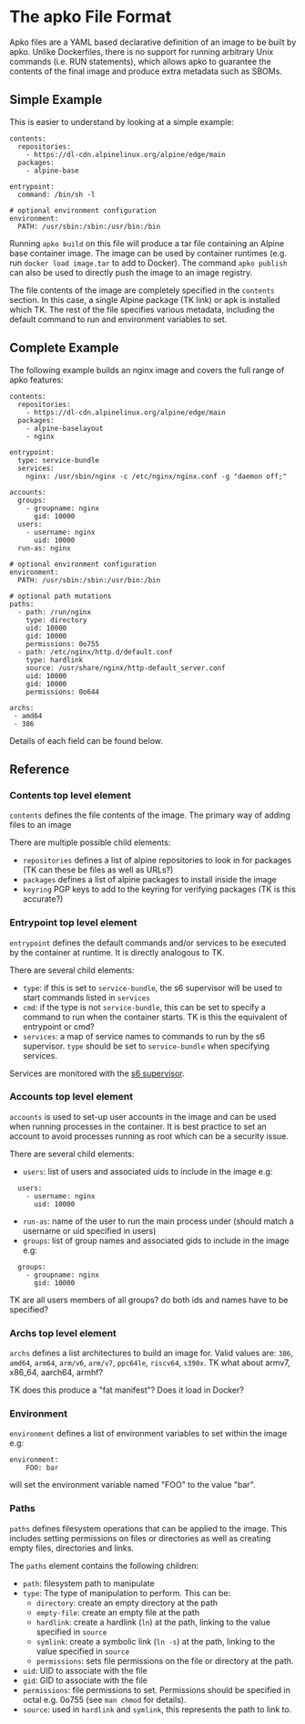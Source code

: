 # The apko File Format

Apko files are a YAML based declarative definition of an image to be built by apko. Unlike
Dockerfiles, there is no support for running arbitrary Unix commands (i.e. RUN statements), which
allows apko to guarantee the contents of the final image and produce extra metadata such as SBOMs.

## Simple Example

This is easier to understand by looking at a simple example:

```
contents:
  repositories:
    - https://dl-cdn.alpinelinux.org/alpine/edge/main
  packages:
    - alpine-base

entrypoint:
  command: /bin/sh -l

# optional environment configuration
environment:
  PATH: /usr/sbin:/sbin:/usr/bin:/bin
```

Running `apko build` on this file will produce a tar file containing an Alpine base container image.
The image can be used by container runtimes (e.g. run `docker load image.tar` to add to Docker). The
command `apko publish` can also be used to directly push the image to an image registry.

The file contents of the image are completely specified in the `contents` section. In this case, a
single Alpine package (TK link) or apk is installed which TK. The rest of the file specifies various
metadata, including the default command to run and environment variables to set.

## Complete Example

The following example builds an nginx image and covers the full range of apko features:

```
contents:
  repositories:
    - https://dl-cdn.alpinelinux.org/alpine/edge/main
  packages:
    - alpine-baselayout
    - nginx

entrypoint:
  type: service-bundle
  services:
    nginx: /usr/sbin/nginx -c /etc/nginx/nginx.conf -g "daemon off;"

accounts:
  groups:
    - groupname: nginx
      gid: 10000
  users:
    - username: nginx
      uid: 10000
  run-as: nginx

# optional environment configuration
environment:
  PATH: /usr/sbin:/sbin:/usr/bin:/bin

# optional path mutations
paths:
  - path: /run/nginx
    type: directory
    uid: 10000
    gid: 10000
    permissions: 0o755
  - path: /etc/nginx/http.d/default.conf
    type: hardlink
    source: /usr/share/nginx/http-default_server.conf
    uid: 10000
    gid: 10000
    permissions: 0o644

archs:
 - amd64
 - 386

```

Details of each field can be found below.

## Reference

### Contents top level element

`contents` defines the file contents of the image. The primary way of adding files to an image

There are multiple possible child elements:

 - `repositories` defines a list of alpine repositories to look in for packages (TK can these be
   files as well as URLs?)
 - `packages` defines a list of alpine packages to install inside the image
 - `keyring` PGP keys to add to the keyring for verifying packages (TK is this accurate?)

### Entrypoint top level element

`entrypoint` defines the default commands and/or services to be executed by the container at runtime. It is directly
analogous to TK.

There are several child elements:

 - `type`: if this is set to `service-bundle`, the s6 supervisor will be used to start commands
   listed in `services`
 - `cmd`: if the type is not `service-bundle`, this can be set to specify a command to run when the
   container starts. TK is this the equivalent of entrypoint or cmd?
 - `services`: a map of service names to commands to run by the s6 supervisor. `type` should be set
   to `service-bundle` when specifying services.

Services are monitored with the [s6 supervisor](https://skarnet.org/software/s6/index.html).

### Accounts top level element

`accounts` is used to set-up user accounts in the image and can be used when running processes in
the container. It is best practice to set an account to avoid processes running as root which can be
a security issue.

There are several child elements:

 - `users`: list of users and associated uids to include in the image e.g:
```
  users:
    - username: nginx
      uid: 10000
```
 - `run-as`: name of the user to run the main process under (should match a username or uid specified in
   users)
 - `groups`: list of group names and associated gids to include in the image e.g:

```
  groups:
    - groupname: nginx
      gid: 10000
```

TK are all users members of all groups? do both ids and names have to be specified? 

### Archs top level element

`archs` defines a list architectures to build an image for. Valid values are: `386`, `amd64`, `arm64`, `arm/v6`, `arm/v7`,
`ppc64le`, `riscv64`, `s390x`. TK what about armv7, x86_64, aarch64, armhf?

TK does this produce a "fat manifest"? Does it load in Docker?

### Environment

`environment` defines a list of environment variables to set within the image e.g: 

```
environment:
    FOO: bar
```

will set the environment variable named "FOO" to the value "bar".


### Paths

`paths` defines filesystem operations that can be applied to the image. This includes 
setting permissions on files or directories as well as creating empty files, directories and links.  

The `paths` element contains the following children:

 - `path`: filesystem path to manipulate
 - `type`: The type of manipulation to perform. This can be:
   - `directory`: create an empty directory at the path
   - `empty-file`: create an empty file at the path
   - `hardlink`: create a hardlink (`ln`) at the path, linking to the value specified in `source`
   - `symlink`: create a symbolic link (`ln -s`) at the path, linking to the value specified in
     `source`
   - `permissions`: sets file permissions on the file or directory at the path.
 - `uid`: UID to associate with the file
 - `gid`: GID to associate with the file
 - `permissions`: file permissions to set. Permissions should be specified in octal e.g. 0o755 (see `man chmod` for details).
 - `source`: used in `hardlink` and `symlink`, this represents the path to link to.
 
